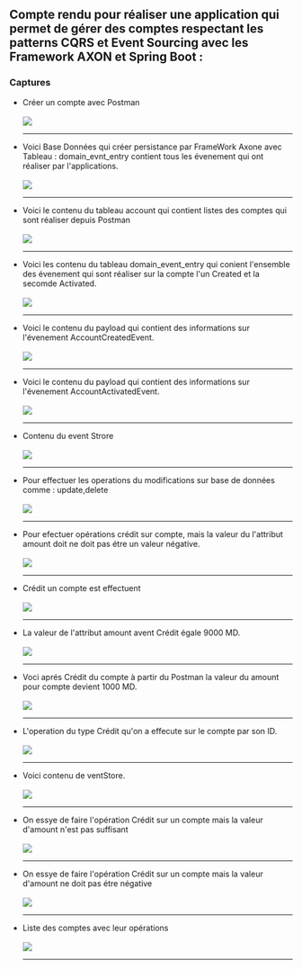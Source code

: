 <h2>Compte rendu pour réaliser une application qui permet de gérer des comptes respectant les patterns CQRS et Event Sourcing avec les Framework AXON et Spring Boot :</h2>
<h3>Captures </h3>

<ul>

<li>Créer un compte avec Postman</li>
<br>
<img src="./IMG/img00.png"/>
<hr/>

<li>Voici Base Données qui créer persistance par FrameWork Axone avec Tableau : domain_evnt_entry contient tous les évenement qui ont réaliser par l'applications.</li>
<br>
<img src="./IMG/img01.png"/>
<hr/>
<li>Voici le contenu du tableau account qui contient listes des comptes qui sont réaliser depuis Postman</li>
<br>
<img src="./IMG/img02.png"/>
<hr/>

<li>Voici les contenu du tableau domain_event_entry qui conient l'ensemble des évenement qui sont réaliser sur la compte l'un Created et la secomde Activated.</li>
<br>
<img src="./IMG/img04.png"/>

<hr/>
<li>Voici le contenu du payload qui contient des informations sur l'évenement AccountCreatedEvent.</li>
<br>
<img src="./IMG/img22.png"/>

<hr/>
<li>Voici le contenu du payload qui contient des informations sur l'évenement AccountActivatedEvent.</li>
<br>
<img src="./IMG/img000.png"/>

<hr/>
<li>Contenu du event Strore</li>
<br>
<img src="./IMG/img07.png"/>
<hr/>
<li>Pour effectuer les operations du modifications sur base de données comme : update,delete</li>
<br>
<img src="./IMG/img08.png"/>
<hr/>
<li>Pour efectuer opérations crédit sur compte, mais la valeur du l'attribut amount doit ne doit pas étre un  valeur négative.</li>
<br>
<img src="./IMG/img09.png"/>
<hr/>
<li>Crédit un  compte est effectuent</li>
<br>
<img src="./IMG/img10.png"/>
<hr/>
<li>La valeur de l'attribut amount avent Crédit égale 9000 MD.</li>
<br>
<img src="./IMG/img11.png"/>
<br>
<hr/>
<li>Voci aprés Crédit du compte à partir du Postman la valeur du amount pour compte devient 1000 MD.</li>
<br>
<img src="./IMG/img12.png"/>
<hr/>
<li>L'operation du type Crédit qu'on a effecute sur le compte par son ID.</li>
<br>
<img src="./IMG/img13.png"/>
<hr/>
<li>Voici contenu de ventStore.</li>
<br>
<img src="./IMG/img16.png"/>
<hr/>
<li>On essye de faire l'opération Crédit sur un compte mais la valeur d'amount n'est pas suffisant</li>
<br>
<img src="./IMG/img19.png"/>
<hr/>
<li>On essye de faire l'opération Crédit sur un compte mais la valeur d'amount ne doit pas étre négative</li>
<br>
<img src="./IMG/img20.png"/>
<hr/>
<li>Liste des comptes avec leur opérations</li>
<br>
<img src="./IMG/img21.png"/>
<hr/>
</ul>









